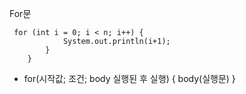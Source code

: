 For문
```declarative
 for (int i = 0; i < n; i++) {
            System.out.println(i+1);
        }
    }
```
- for(시작값; 조건; body 실행된 후 실행) { body(실행문)  }